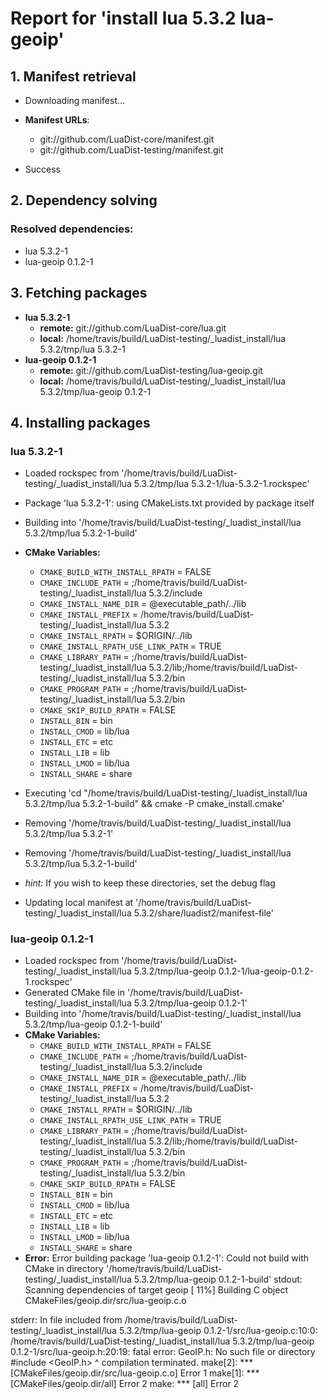 # Report for 'install lua 5.3.2 lua-geoip'


## 1. Manifest retrieval

- Downloading manifest...

- **Manifest URLs**:
    - git://github.com/LuaDist-core/manifest.git
    - git://github.com/LuaDist-testing/manifest.git
- Success

## 2. Dependency solving


### Resolved dependencies:
- lua 5.3.2-1
- lua-geoip 0.1.2-1

## 3. Fetching packages

- **lua 5.3.2-1**
    - **remote:** git://github.com/LuaDist-core/lua.git
    - **local:** /home/travis/build/LuaDist-testing/_luadist_install/lua 5.3.2/tmp/lua 5.3.2-1
- **lua-geoip 0.1.2-1**
    - **remote:** git://github.com/LuaDist-testing/lua-geoip.git
    - **local:** /home/travis/build/LuaDist-testing/_luadist_install/lua 5.3.2/tmp/lua-geoip 0.1.2-1

## 4. Installing packages


### lua 5.3.2-1
- Loaded rockspec from '/home/travis/build/LuaDist-testing/_luadist_install/lua 5.3.2/tmp/lua 5.3.2-1/lua-5.3.2-1.rockspec'
- Package 'lua 5.3.2-1': using CMakeLists.txt provided by package itself
- Building into '/home/travis/build/LuaDist-testing/_luadist_install/lua 5.3.2/tmp/lua 5.3.2-1-build'
- **CMake Variables:**
    - `CMAKE_BUILD_WITH_INSTALL_RPATH` = FALSE
    - `CMAKE_INCLUDE_PATH` = ;/home/travis/build/LuaDist-testing/_luadist_install/lua 5.3.2/include
    - `CMAKE_INSTALL_NAME_DIR` = @executable_path/../lib
    - `CMAKE_INSTALL_PREFIX` = /home/travis/build/LuaDist-testing/_luadist_install/lua 5.3.2
    - `CMAKE_INSTALL_RPATH` = $ORIGIN/../lib
    - `CMAKE_INSTALL_RPATH_USE_LINK_PATH` = TRUE
    - `CMAKE_LIBRARY_PATH` = ;/home/travis/build/LuaDist-testing/_luadist_install/lua 5.3.2/lib;/home/travis/build/LuaDist-testing/_luadist_install/lua 5.3.2/bin
    - `CMAKE_PROGRAM_PATH` = ;/home/travis/build/LuaDist-testing/_luadist_install/lua 5.3.2/bin
    - `CMAKE_SKIP_BUILD_RPATH` = FALSE
    - `INSTALL_BIN` = bin
    - `INSTALL_CMOD` = lib/lua
    - `INSTALL_ETC` = etc
    - `INSTALL_LIB` = lib
    - `INSTALL_LMOD` = lib/lua
    - `INSTALL_SHARE` = share
- Executing 'cd "/home/travis/build/LuaDist-testing/_luadist_install/lua 5.3.2/tmp/lua 5.3.2-1-build" && cmake -P cmake_install.cmake'
- Removing '/home/travis/build/LuaDist-testing/_luadist_install/lua 5.3.2/tmp/lua 5.3.2-1'
- Removing '/home/travis/build/LuaDist-testing/_luadist_install/lua 5.3.2/tmp/lua 5.3.2-1-build'

- *hint:* If you wish to keep these directories, set the debug flag
- Updating local manifest at '/home/travis/build/LuaDist-testing/_luadist_install/lua 5.3.2/share/luadist2/manifest-file'

### lua-geoip 0.1.2-1
- Loaded rockspec from '/home/travis/build/LuaDist-testing/_luadist_install/lua 5.3.2/tmp/lua-geoip 0.1.2-1/lua-geoip-0.1.2-1.rockspec'
- Generated CMake file in '/home/travis/build/LuaDist-testing/_luadist_install/lua 5.3.2/tmp/lua-geoip 0.1.2-1'
- Building into '/home/travis/build/LuaDist-testing/_luadist_install/lua 5.3.2/tmp/lua-geoip 0.1.2-1-build'
- **CMake Variables:**
    - `CMAKE_BUILD_WITH_INSTALL_RPATH` = FALSE
    - `CMAKE_INCLUDE_PATH` = ;/home/travis/build/LuaDist-testing/_luadist_install/lua 5.3.2/include
    - `CMAKE_INSTALL_NAME_DIR` = @executable_path/../lib
    - `CMAKE_INSTALL_PREFIX` = /home/travis/build/LuaDist-testing/_luadist_install/lua 5.3.2
    - `CMAKE_INSTALL_RPATH` = $ORIGIN/../lib
    - `CMAKE_INSTALL_RPATH_USE_LINK_PATH` = TRUE
    - `CMAKE_LIBRARY_PATH` = ;/home/travis/build/LuaDist-testing/_luadist_install/lua 5.3.2/lib;/home/travis/build/LuaDist-testing/_luadist_install/lua 5.3.2/bin
    - `CMAKE_PROGRAM_PATH` = ;/home/travis/build/LuaDist-testing/_luadist_install/lua 5.3.2/bin
    - `CMAKE_SKIP_BUILD_RPATH` = FALSE
    - `INSTALL_BIN` = bin
    - `INSTALL_CMOD` = lib/lua
    - `INSTALL_ETC` = etc
    - `INSTALL_LIB` = lib
    - `INSTALL_LMOD` = lib/lua
    - `INSTALL_SHARE` = share
- **Error:** Error building package 'lua-geoip 0.1.2-1': Could not build with CMake in directory '/home/travis/build/LuaDist-testing/_luadist_install/lua 5.3.2/tmp/lua-geoip 0.1.2-1-build'
stdout:
Scanning dependencies of target geoip
[ 11%] Building C object CMakeFiles/geoip.dir/src/lua-geoip.c.o

stderr:
In file included from /home/travis/build/LuaDist-testing/_luadist_install/lua 5.3.2/tmp/lua-geoip 0.1.2-1/src/lua-geoip.c:10:0:
/home/travis/build/LuaDist-testing/_luadist_install/lua 5.3.2/tmp/lua-geoip 0.1.2-1/src/lua-geoip.h:20:19: fatal error: GeoIP.h: No such file or directory
 #include <GeoIP.h>
                   ^
compilation terminated.
make[2]: *** [CMakeFiles/geoip.dir/src/lua-geoip.c.o] Error 1
make[1]: *** [CMakeFiles/geoip.dir/all] Error 2
make: *** [all] Error 2

